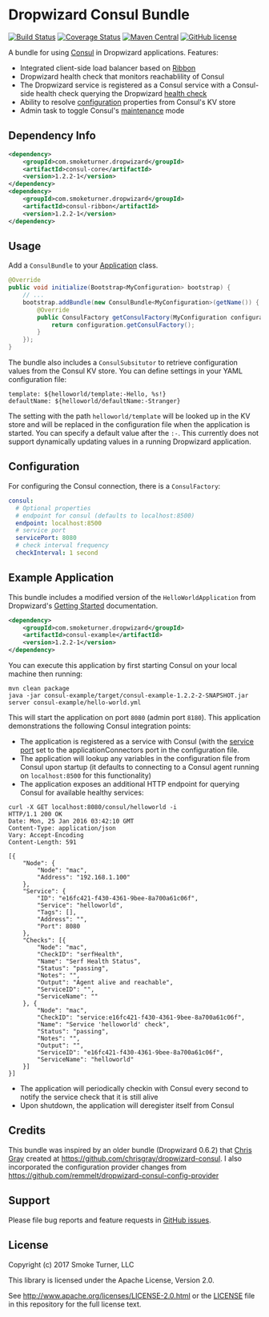 Dropwizard Consul Bundle
========================
[![Build Status](https://travis-ci.org/smoketurner/dropwizard-consul.svg?branch=master)](https://travis-ci.org/smoketurner/dropwizard-consul)
[![Coverage Status](https://coveralls.io/repos/smoketurner/dropwizard-consul/badge.svg)](https://coveralls.io/r/smoketurner/dropwizard-consul)
[![Maven Central](https://img.shields.io/maven-central/v/com.smoketurner.dropwizard/dropwizard-consul.svg?style=flat-square)](https://maven-badges.herokuapp.com/maven-central/com.smoketurner.dropwizard/dropwizard-consul/)
[![GitHub license](https://img.shields.io/github/license/smoketurner/dropwizard-consul.svg?style=flat-square)](https://github.com/smoketurner/dropwizard-consul/tree/master)

A bundle for using [Consul](https://consul.io) in Dropwizard applications. Features:

* Integrated client-side load balancer based on [Ribbon](https://github.com/netflix/ribbon)
* Dropwizard health check that monitors reachablility of Consul
* The Dropwizard service is registered as a Consul service with a Consul-side health check querying the Dropwizard [health check](http://www.dropwizard.io/1.2.2/docs/manual/core.html#health-checks)
* Ability to resolve [configuration](http://www.dropwizard.io/1.2.2/docs/manual/core.html#configuration) properties from Consul's KV store
* Admin task to toggle Consul's [maintenance](https://www.consul.io/api/agent.html#enable-maintenance-mode) mode

Dependency Info
---------------
```xml
<dependency>
    <groupId>com.smoketurner.dropwizard</groupId>
    <artifactId>consul-core</artifactId>
    <version>1.2.2-1</version>
</dependency>
<dependency>
    <groupId>com.smoketurner.dropwizard</groupId>
    <artifactId>consul-ribbon</artifactId>
    <version>1.2.2-1</version>
</dependency>
```

Usage
-----
Add a `ConsulBundle` to your [Application](http://www.dropwizard.io/1.2.2/dropwizard-core/apidocs/io/dropwizard/Application.html) class.

```java
@Override
public void initialize(Bootstrap<MyConfiguration> bootstrap) {
    // ...
    bootstrap.addBundle(new ConsulBundle<MyConfiguration>(getName()) {
        @Override
        public ConsulFactory getConsulFactory(MyConfiguration configuration) {
            return configuration.getConsulFactory();
        }
    });
}
```

The bundle also includes a `ConsulSubsitutor` to retrieve configuration values from the Consul KV store. You can define settings in your YAML configuration file:

```
template: ${helloworld/template:-Hello, %s!}
defaultName: ${helloworld/defaultName:-Stranger}
```

The setting with the path `helloworld/template` will be looked up in the KV store and will be replaced in the configuration file when the application is started. You can specify a default value after the `:-`. This currently does not support dynamically updating values in a running Dropwizard application.

Configuration
-------------
For configuring the Consul connection, there is a `ConsulFactory`:

```yaml
consul:
  # Optional properties
  # endpoint for consul (defaults to localhost:8500)
  endpoint: localhost:8500
  # service port
  servicePort: 8080
  # check interval frequency
  checkInterval: 1 second
```

Example Application
-------------------
This bundle includes a modified version of the `HelloWorldApplication` from Dropwizard's [Getting Started](http://www.dropwizard.io/1.2.2/docs/getting-started.html) documentation.

```xml
<dependency>
    <groupId>com.smoketurner.dropwizard</groupId>
    <artifactId>consul-example</artifactId>
    <version>1.2.2-1</version>
</dependency>
```

You can execute this application by first starting Consul on your local machine then running:

```
mvn clean package
java -jar consul-example/target/consul-example-1.2.2-2-SNAPSHOT.jar server consul-example/hello-world.yml
```

This will start the application on port `8080` (admin port `8180`). This application demonstrations the following Consul integration points:

- The application is registered as a service with Consul (with the [service port](https://www.consul.io/docs/agent/services.html) set to the applicationConnectors port in the configuration file.
- The application will lookup any variables in the configuration file from Consul upon startup (it defaults to connecting to a Consul agent running on `localhost:8500` for this functionality)
- The application exposes an additional HTTP endpoint for querying Consul for available healthy services:
```
curl -X GET localhost:8080/consul/helloworld -i
HTTP/1.1 200 OK
Date: Mon, 25 Jan 2016 03:42:10 GMT
Content-Type: application/json
Vary: Accept-Encoding
Content-Length: 591

[{
    "Node": {
        "Node": "mac",
        "Address": "192.168.1.100"
    },
    "Service": {
        "ID": "e16fc421-f430-4361-9bee-8a700a61c06f",
        "Service": "helloworld",
        "Tags": [],
        "Address": "",
        "Port": 8080
    },
    "Checks": [{
        "Node": "mac",
        "CheckID": "serfHealth",
        "Name": "Serf Health Status",
        "Status": "passing",
        "Notes": "",
        "Output": "Agent alive and reachable",
        "ServiceID": "",
        "ServiceName": ""
    }, {
        "Node": "mac",
        "CheckID": "service:e16fc421-f430-4361-9bee-8a700a61c06f",
        "Name": "Service 'helloworld' check",
        "Status": "passing",
        "Notes": "",
        "Output": "",
        "ServiceID": "e16fc421-f430-4361-9bee-8a700a61c06f",
        "ServiceName": "helloworld"
    }]
}]
```
- The application will periodically checkin with Consul every second to notify the service check that it is still alive
- Upon shutdown, the application will deregister itself from Consul

Credits
-------
This bundle was inspired by an older bundle (Dropwizard 0.6.2) that [Chris Gray](https://github.com/chrisgray) created at https://github.com/chrisgray/dropwizard-consul. I also incorporated the configuration provider changes from https://github.com/remmelt/dropwizard-consul-config-provider

Support
-------
Please file bug reports and feature requests in [GitHub issues](https://github.com/smoketurner/dropwizard-consul/issues).

License
-------
Copyright (c) 2017 Smoke Turner, LLC

This library is licensed under the Apache License, Version 2.0.

See http://www.apache.org/licenses/LICENSE-2.0.html or the [LICENSE](LICENSE) file in this repository for the full license text.
